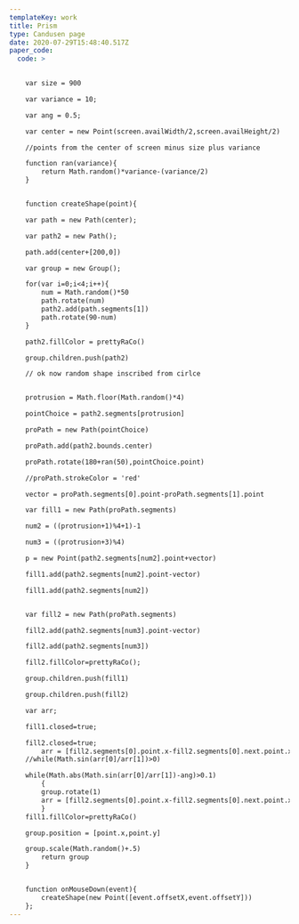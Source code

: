 ```yaml
---
templateKey: work
title: Prism
type: Candusen page
date: 2020-07-29T15:48:40.517Z
paper_code:
  code: >
    

    var size = 900

    var variance = 10;

    var ang = 0.5;

    var center = new Point(screen.availWidth/2,screen.availHeight/2)

    //points from the center of screen minus size plus variance

    function ran(variance){
    	return Math.random()*variance-(variance/2)
    }


    function createShape(point){

    var path = new Path(center);

    var path2 = new Path();

    path.add(center+[200,0])

    var group = new Group();

    for(var i=0;i<4;i++){
    	num = Math.random()*50
    	path.rotate(num)
    	path2.add(path.segments[1])
    	path.rotate(90-num)
    }

    path2.fillColor = prettyRaCo()

    group.children.push(path2)

    // ok now random shape inscribed from cirlce


    protrusion = Math.floor(Math.random()*4)

    pointChoice = path2.segments[protrusion]

    proPath = new Path(pointChoice)

    proPath.add(path2.bounds.center)

    proPath.rotate(180+ran(50),pointChoice.point)

    //proPath.strokeColor = 'red'

    vector = proPath.segments[0].point-proPath.segments[1].point

    var fill1 = new Path(proPath.segments)

    num2 = ((protrusion+1)%4+1)-1

    num3 = ((protrusion+3)%4)

    p = new Point(path2.segments[num2].point+vector)

    fill1.add(path2.segments[num2].point-vector)

    fill1.add(path2.segments[num2])


    var fill2 = new Path(proPath.segments)

    fill2.add(path2.segments[num3].point-vector)

    fill2.add(path2.segments[num3])

    fill2.fillColor=prettyRaCo();

    group.children.push(fill1)

    group.children.push(fill2)

    var arr;

    fill1.closed=true;

    fill2.closed=true;
    	arr = [fill2.segments[0].point.x-fill2.segments[0].next.point.x,fill2.segments[0].point.y-fill2.segments[0].next.point.y]
    //while(Math.sin(arr[0]/arr[1])>0)

    while(Math.abs(Math.sin(arr[0]/arr[1])-ang)>0.1)
    	{
    	group.rotate(1)
    	arr = [fill2.segments[0].point.x-fill2.segments[0].next.point.x,fill2.segments[0].point.y-fill2.segments[0].next.point.y]
    	}
    fill1.fillColor=prettyRaCo()

    group.position = [point.x,point.y]

    group.scale(Math.random()+.5)
    	return group
    }


    function onMouseDown(event){
    	createShape(new Point([event.offsetX,event.offsetY]))
    };
---
```

